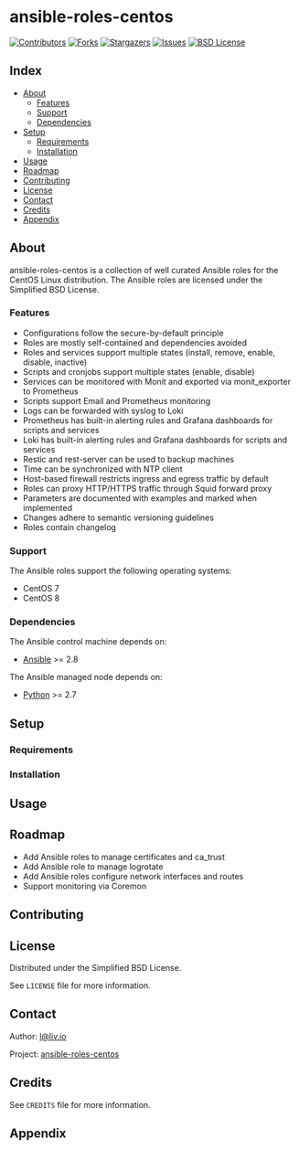 # ansible-roles-centos

<!-- shields.io -->
[![Contributors][contributors-shield]][contributors-url]
[![Forks][forks-shield]][forks-url]
[![Stargazers][stars-shield]][stars-url]
[![Issues][issues-shield]][issues-url]
[![BSD License][license-shield]][license-url]

## Index

* [About](#about)
  * [Features](#features)
  * [Support](#support)
  * [Dependencies](#dependencies)
* [Setup](#setup)
  * [Requirements](#requirements)
  * [Installation](#installation)
* [Usage](#usage)
* [Roadmap](#roadmap)
* [Contributing](#contributing)
* [License](#license)
* [Contact](#contact)
* [Credits](#credits)
* [Appendix](#appendix)

## About

ansible-roles-centos is a collection of well curated Ansible roles for the CentOS Linux distribution. The Ansible roles are licensed under the Simplified BSD License.

### Features

* Configurations follow the secure-by-default principle
* Roles are mostly self-contained and dependencies avoided
* Roles and services support multiple states (install, remove, enable, disable, inactive)
* Scripts and cronjobs support multiple states (enable, disable)
* Services can be monitored with Monit and exported via monit_exporter to Prometheus
* Scripts support Email and Prometheus monitoring
* Logs can be forwarded with syslog to Loki
* Prometheus has built-in alerting rules and Grafana dashboards for scripts and services
* Loki has built-in alerting rules and Grafana dashboards for scripts and services
* Restic and rest-server can be used to backup machines
* Time can be synchronized with NTP client
* Host-based firewall restricts ingress and egress traffic by default
* Roles can proxy HTTP/HTTPS traffic through Squid forward proxy
* Parameters are documented with examples and marked when implemented
* Changes adhere to semantic versioning guidelines
* Roles contain changelog

### Support

The Ansible roles support the following operating systems:
* CentOS 7
* CentOS 8

### Dependencies

The Ansible control machine depends on:
* [Ansible](https://github.com/ansible/ansible) >= 2.8

The Ansible managed node depends on:
* [Python](https://github.com/python/cpython) >= 2.7

## Setup

### Requirements

### Installation

## Usage

## Roadmap

* Add Ansible roles to manage certificates and ca_trust
* Add Ansible role to manage logrotate
* Add Ansible roles configure network interfaces and routes
* Support monitoring via Coremon

## Contributing

## License

Distributed under the Simplified BSD License.

See `LICENSE` file for more information.

## Contact

Author: l@liv.io

Project: [ansible-roles-centos](https://github.com/liv-io/ansible-roles-centos)

## Credits

See `CREDITS` file for more information.

## Appendix

<!-- shields.io -->
[contributors-shield]: https://img.shields.io/github/contributors/liv-io/ansible-roles-centos.svg?style=flat
[contributors-url]: https://github.com/liv-io/ansible-roles-centos/graphs/contributors
[forks-shield]: https://img.shields.io/github/forks/liv-io/ansible-roles-centos.svg?style=flat
[forks-url]: https://github.com/liv-io/ansible-roles-centos/network/members
[stars-shield]: https://img.shields.io/github/stars/liv-io/ansible-roles-centos.svg?style=flat
[stars-url]: https://github.com/liv-io/ansible-roles-centos/stargazers
[issues-shield]: https://img.shields.io/github/issues/liv-io/ansible-roles-centos.svg?style=flat
[issues-url]: https://github.com/liv-io/ansible-roles-centos/issues
[license-shield]: https://img.shields.io/github/license/liv-io/ansible-roles-centos.svg?style=flat
[license-url]: https://github.com/liv-io/ansible-roles-centos/blob/master/LICENSE
